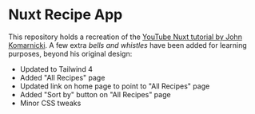 # Nuxt Recipe App

This repository holds a recreation of the [YouTube Nuxt tutorial by John Komarnicki](https://www.youtube.com/watch?v=RAJZOqr3JZU). A few extra _bells and whistles_ have been added for learning purposes, beyond his original design:

- Updated to Tailwind 4
- Added "All Recipes" page
- Updated link on home page to point to "All Recipes" page
- Added "Sort by" button on "All Recipes" page
- Minor CSS tweaks

